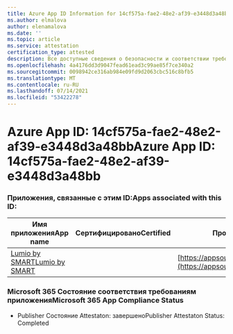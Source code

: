 ```yaml
---
title: Azure App ID Information for 14cf575a-fae2-48e2-af39-e3448d3a48bb
ms.author: elmalova
author: elenamalova
ms.date: ''
ms.topic: article
ms.service: attestation
certification_type: attested
description: Все доступные сведения о безопасности и соответствии требованиям для 14cf575a-fae2-48e2-af39-e3448d3a48bb.
ms.openlocfilehash: 4a4176dd3d9047fead61ead3c99ae85f7ce340a2
ms.sourcegitcommit: 0098942ce316ab984e09fd9d2063cbc516c8bfb5
ms.translationtype: MT
ms.contentlocale: ru-RU
ms.lasthandoff: 07/14/2021
ms.locfileid: "53422278"
---
```

# <a name="azure-app-id-14cf575a-fae2-48e2-af39-e3448d3a48bb"></a><span data-ttu-id="6ae5f-103">Azure App ID: 14cf575a-fae2-48e2-af39-e3448d3a48bb</span><span class="sxs-lookup"><span data-stu-id="6ae5f-103">Azure App ID: 14cf575a-fae2-48e2-af39-e3448d3a48bb</span></span>


### <a name="apps-associated-with-this-id"></a><span data-ttu-id="6ae5f-104">Приложения, связанные с этим ID:</span><span class="sxs-lookup"><span data-stu-id="6ae5f-104">Apps associated with this ID:</span></span>
| <span data-ttu-id="6ae5f-105">**Имя приложения**</span><span class="sxs-lookup"><span data-stu-id="6ae5f-105">**App name**</span></span> | <span data-ttu-id="6ae5f-106">**Сертифицировано**</span><span class="sxs-lookup"><span data-stu-id="6ae5f-106">**Certified**</span></span> | <span data-ttu-id="6ae5f-107">**Просмотр в AppSource**</span><span class="sxs-lookup"><span data-stu-id="6ae5f-107">**View in AppSource**</span></span> |
|-|-|-|
| [<span data-ttu-id="6ae5f-108">Lumio by SMART</span><span class="sxs-lookup"><span data-stu-id="6ae5f-108">Lumio by SMART</span></span>](https://docs.microsoft.com/en-us/microsoft-365-app-certification/forward/WA200001874) |  | [https://appsource.microsoft.com/product/office/WA200001874](https://appsource.microsoft.com/product/office/WA200001874) |

### <a name="microsoft-365-app-compliance-status"></a><span data-ttu-id="6ae5f-109">Microsoft 365 Состояние соответствия требованиям приложения</span><span class="sxs-lookup"><span data-stu-id="6ae5f-109">Microsoft 365 App Compliance Status</span></span>
- <span data-ttu-id="6ae5f-110">Publisher Состояние Attestaton: завершено</span><span class="sxs-lookup"><span data-stu-id="6ae5f-110">Publisher Attestaton Status: Completed</span></span>
